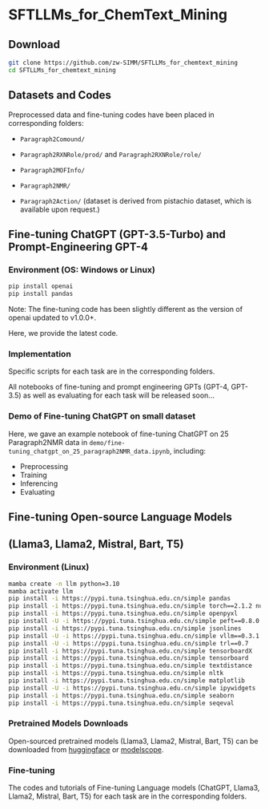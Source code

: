# SFTLLMs_for_ChemText_Mining

## Download
```bash
git clone https://github.com/zw-SIMM/SFTLLMs_for_chemtext_mining
cd SFTLLMs_for_chemtext_mining
```

## Datasets and Codes

Preprocessed data and fine-tuning codes have been placed in corresponding folders:

- ```Paragraph2Comound/```

- ```Paragraph2RXNRole/prod/``` and ```Paragraph2RXNRole/role/```

- ```Paragraph2MOFInfo/```

- ```Paragraph2NMR/```

- ```Paragraph2Action/``` (dataset is derived from pistachio dataset, which is available upon request.)

## Fine-tuning ChatGPT (GPT-3.5-Turbo) and Prompt-Engineering GPT-4

### Environment (OS: Windows or Linux)

```bash
pip install openai
pip install pandas
```
Note: The fine-tuning code has been slightly different as the version of openai updated to v1.0.0+.

Here, we provide the latest code.

### Implementation

Specific scripts  for each task are in the corresponding folders.

All notebooks of fine-tuning and prompt engineering GPTs (GPT-4, GPT-3.5) as well as evaluating for each task will be released soon...

###  Demo of Fine-tuning ChatGPT on small dataset

Here, we gave an example notebook of fine-tuning ChatGPT on 25 Paragraph2NMR data in ```demo/fine-tuning_chatgpt_on_25_paragraph2NMR_data.ipynb```, including:

 - Preprocessing
 - Training
 - Inferencing
 - Evaluating

## Fine-tuning Open-source Language Models 
## (Llama3, Llama2, Mistral, Bart, T5) 

### Environment (Linux)
```bash
mamba create -n llm python=3.10
mamba activate llm 
pip install -i https://pypi.tuna.tsinghua.edu.cn/simple pandas 
pip install -i https://pypi.tuna.tsinghua.edu.cn/simple torch==2.1.2 numpy transformers==4.38.2 datasets tiktoken wandb tqdm
pip install -i https://pypi.tuna.tsinghua.edu.cn/simple openpyxl
pip install -U -i https://pypi.tuna.tsinghua.edu.cn/simple peft==0.8.0 accelerate bitsandbytes safetensors
pip install -i https://pypi.tuna.tsinghua.edu.cn/simple jsonlines
pip install -U -i https://pypi.tuna.tsinghua.edu.cn/simple vllm==0.3.1
pip install -U -i https://pypi.tuna.tsinghua.edu.cn/simple trl==0.7
pip install -i https://pypi.tuna.tsinghua.edu.cn/simple tensorboardX
pip install -i https://pypi.tuna.tsinghua.edu.cn/simple tensorboard
pip install -i https://pypi.tuna.tsinghua.edu.cn/simple textdistance
pip install -i https://pypi.tuna.tsinghua.edu.cn/simple nltk
pip install -i https://pypi.tuna.tsinghua.edu.cn/simple matplotlib
pip install -U -i https://pypi.tuna.tsinghua.edu.cn/simple ipywidgets
pip install -i https://pypi.tuna.tsinghua.edu.cn/simple seaborn
pip install -i https://pypi.tuna.tsinghua.edu.cn/simple seqeval
```

### Pretrained Models Downloads

Open-sourced pretrained models (Llama3, Llama2, Mistral, Bart, T5) can be downloaded from [huggingface](https://huggingface.co/models) or [modelscope](https://www.modelscope.cn/models).

### Fine-tuning

The codes and tutorials of Fine-tuning Language models (ChatGPT, Llama3, Llama2, Mistral, Bart, T5) for each task are in the corresponding folders.
